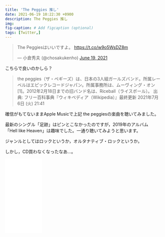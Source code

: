 ```yaml
---
title: 'The Peggies 推し'
date: 2021-06-19 10:22:30 +0900
description: The Peggies 推し
img: 
fig-caption: # Add figcaption (optional)
tags: [Twitter,]
---
```


<blockquote class="twitter-tweet"><p lang="ja" dir="ltr">The Peggiesはいいですよ。 <a href="https://t.co/w9o5WsDZ8m">https://t.co/w9o5WsDZ8m</a></p>&mdash; 小倉秀夫 (@chosakukenho) <a href="https://twitter.com/chosakukenho/status/1406059902087294976?ref_src=twsrc%5Etfw">June 19, 2021</a></blockquote> <script async src="https://platform.twitter.com/widgets.js" charset="utf-8"></script>

こちらで良いのかしら？

> the peggies（ザ・ペギーズ）は、日本の3人組ガールズバンド。所属レーベルはエピックレコードジャパン。所属事務所は、ムーヴィング・オン[1]。2012年2月18日までの旧バンド名は、Riceball（ライスボール）。 
> 出典: フリー百科事典『ウィキペディア（Wikipedia）』最終更新 2021年7月6日 (火) 21:41

確信がもてないままApple Musicで上記 the peggiesの楽曲を聴いてみました。

最新のシングル「足跡」はピンとこなかったのですが，2019年のアルバム「Hell like Heaven」は趣味でした。一通り聴いてみようと思います。

ジャンルとしてはロックというか，オルタナティブ・ロックというか。

しかし，CD買わなくなったなあ…。

<iframe style="width:120px;height:240px;" marginwidth="0" marginheight="0" scrolling="no" frameborder="0" src="//rcm-fe.amazon-adsystem.com/e/cm?lt1=_blank&bc1=000000&IS2=1&bg1=FFFFFF&fc1=000000&lc1=0000FF&t=grb-22&language=ja_JP&o=9&p=8&l=as4&m=amazon&f=ifr&ref=as_ss_li_til&asins=B07KZFYL59&linkId=8b18cca5ef7e196958911850a33c6fdd"></iframe>